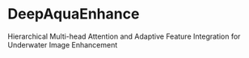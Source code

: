 # DeepAquaEnhance
 Hierarchical Multi-head Attention and Adaptive Feature Integration for Underwater Image Enhancement
